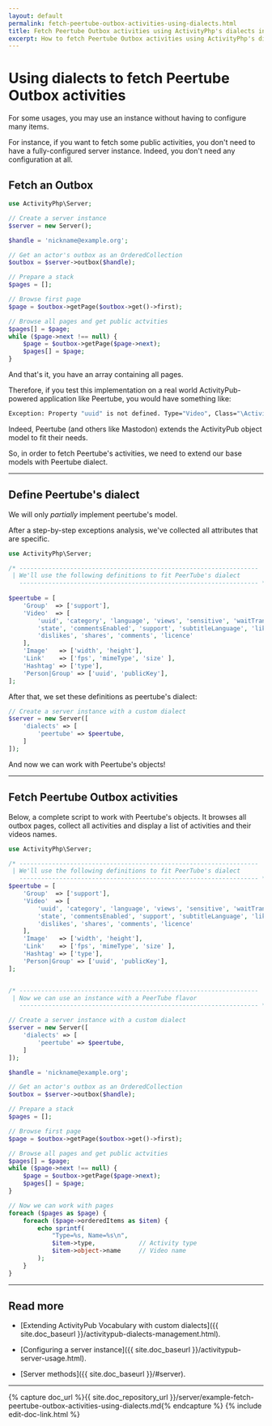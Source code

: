 ```yaml
---
layout: default
permalink: fetch-peertube-outbox-activities-using-dialects.html
title: Fetch Peertube Outbox activities using ActivityPhp's dialects in PHP
excerpt: How to fetch Peertube Outbox activities using ActivityPhp's dialects in PHP.
---
```


Using dialects to fetch Peertube Outbox activities
==================================================

For some usages, you may use an instance without having to configure 
many items.

For instance, if you want to fetch some public activities, you don't 
need to have a fully-configured server instance. Indeed, you don't need
any configuration at all.


Fetch an Outbox
---------------

```php
use ActivityPhp\Server;

// Create a server instance
$server = new Server();

$handle = 'nickname@example.org';

// Get an actor's outbox as an OrderedCollection
$outbox = $server->outbox($handle);

// Prepare a stack
$pages = [];

// Browse first page
$page = $outbox->getPage($outbox->get()->first);

// Browse all pages and get public actvities
$pages[] = $page;
while ($page->next !== null) {
    $page = $outbox->getPage($page->next);
    $pages[] = $page;
}

```

And that's it, you have an array containing all pages.

Therefore, if you test this implementation on a real world 
ActivityPub-powered application like Peertube, you would have something 
like:

```sh
Exception: Property "uuid" is not defined. Type="Video", Class="\ActivityPhp\Type\Extended\Object\Video"
```

Indeed, Peertube (and others like Mastodon) extends the ActivityPub 
object model to fit their needs.

So, in order to fetch Peertube's activities, we need to extend our base 
models with Peertube dialect.

________________________________________________________________________


Define Peertube's dialect
-------------------------

We will only *partially* implement peertube's model.

After a step-by-step exceptions analysis, we've collected all attributes
that are specific.


```php
use ActivityPhp\Server;

/* ------------------------------------------------------------------
 | We'll use the following definitions to fit PeerTube's dialect 
   ------------------------------------------------------------------ */
   
$peertube = [
    'Group'  => ['support'],
    'Video'  => [
        'uuid', 'category', 'language', 'views', 'sensitive', 'waitTranscoding', 
        'state', 'commentsEnabled', 'support', 'subtitleLanguage', 'likes', 
        'dislikes', 'shares', 'comments', 'licence'
    ],
    'Image'   => ['width', 'height'],
    'Link'    => ['fps', 'mimeType', 'size' ],
    'Hashtag' => ['type'],
    'Person|Group' => ['uuid', 'publicKey'],
];

```

After that, we set these definitions as peertube's dialect:

```php
// Create a server instance with a custom dialect
$server = new Server([
    'dialects' => [
        'peertube' => $peertube,
    ]
]);
```

And now we can work with Peertube's objects!

________________________________________________________________________


Fetch Peertube Outbox activities
--------------------------------

Below, a complete script to work with Peertube's objects. It browses all
outbox pages, collect all activities and display a list of activities
and their videos names.

```php
use ActivityPhp\Server;

/* ------------------------------------------------------------------
 | We'll use the following definitions to fit PeerTube's dialect 
   ------------------------------------------------------------------ */
$peertube = [
    'Group'  => ['support'],
    'Video'  => [
        'uuid', 'category', 'language', 'views', 'sensitive', 'waitTranscoding', 
        'state', 'commentsEnabled', 'support', 'subtitleLanguage', 'likes', 
        'dislikes', 'shares', 'comments', 'licence'
    ],
    'Image'   => ['width', 'height'],
    'Link'    => ['fps', 'mimeType', 'size' ],
    'Hashtag' => ['type'],
    'Person|Group' => ['uuid', 'publicKey'],
];


/* ------------------------------------------------------------------
 | Now we can use an instance with a PeerTube flavor
   ------------------------------------------------------------------ */

// Create a server instance with a custom dialect
$server = new Server([
    'dialects' => [
        'peertube' => $peertube,
    ]
]);

$handle = 'nickname@example.org';

// Get an actor's outbox as an OrderedCollection
$outbox = $server->outbox($handle);

// Prepare a stack
$pages = [];

// Browse first page
$page = $outbox->getPage($outbox->get()->first);

// Browse all pages and get public actvities
$pages[] = $page;
while ($page->next !== null) {
    $page = $outbox->getPage($page->next);
    $pages[] = $page;
}

// Now we can work with pages
foreach ($pages as $page) {
    foreach ($page->orderedItems as $item) {
        echo sprintf(
            "Type=%s, Name=%s\n",
            $item->type,            // Activity type
            $item->object->name     // Video name
        );
    }
}
```

________________________________________________________________________

Read more
---------

- [Extending ActivityPub Vocabulary with custom dialects]({{ site.doc_baseurl }}/activitypub-dialects-management.html).

- [Configuring a server instance]({{ site.doc_baseurl }}/activitypub-server-usage.html).

- [Server methods]({{ site.doc_baseurl }}/#server).


________________________________________________________________________


{% capture doc_url %}{{ site.doc_repository_url }}/server/example-fetch-peertube-outbox-activities-using-dialects.md{% endcapture %}
{% include edit-doc-link.html %}
